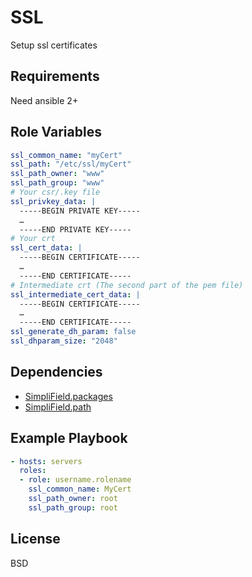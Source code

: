 SSL
=========

Setup ssl certificates

Requirements
------------

Need ansible 2+

Role Variables
--------------

```yaml
ssl_common_name: "myCert"
ssl_path: "/etc/ssl/myCert"
ssl_path_owner: "www"
ssl_path_group: "www"
# Your csr/.key file
ssl_privkey_data: |
  -----BEGIN PRIVATE KEY-----
  …
  -----END PRIVATE KEY-----
# Your crt
ssl_cert_data: |
  -----BEGIN CERTIFICATE-----
  …
  -----END CERTIFICATE-----
# Intermediate crt (The second part of the pem file)
ssl_intermediate_cert_data: |
  -----BEGIN CERTIFICATE-----
  …
  -----END CERTIFICATE-----
ssl_generate_dh_param: false
ssl_dhparam_size: "2048"
```

Dependencies
------------

- [SimpliField.packages](https://galaxy.ansible.com/SimpliField/packages/)
- [SimpliField.path](https://galaxy.ansible.com/SimpliField/path/)

Example Playbook
----------------

```yaml
- hosts: servers
  roles:
  - role: username.rolename
    ssl_common_name: MyCert
    ssl_path_owner: root
    ssl_path_group: root
```

License
-------

BSD
